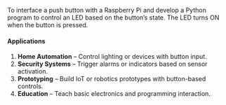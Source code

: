 To interface a push button with a Raspberry Pi and develop a Python program to control an LED based on the button’s state. The LED turns ON when the button is pressed.
#### Applications

1. **Home Automation** – Control lighting or devices with button input.  
2. **Security Systems** – Trigger alarms or indicators based on sensor activation.  
3. **Prototyping** – Build IoT or robotics prototypes with button-based controls.  
4. **Education** – Teach basic electronics and programming interaction.  
